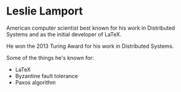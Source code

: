 # Leslie Lamport

American computer scientist best known for his work in Distributed Systems and as the initial developer of LaTeX.

He won the 2013 Turing Award for his work in Distributed Systems.

Some of the things he's known for:
- LaTeX
- Byzantine fault tolerance
- Paxos algorithm
